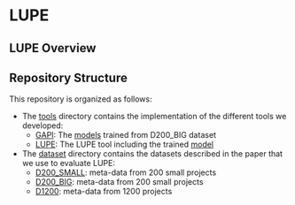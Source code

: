 # LUPE
## LUPE Overview

## Repository Structure 
This repository is organized as follows:

* The [tools](./tools) directory contains the implementation of the different tools we developed:
	* [GAPI](./tools/GAPI): The [models](./tools/GAPI/weight/GAPI200_2) trained from D200_BIG dataset
	* [LUPE](./tools/LUPE): The LUPE tool including the trained [model](./tools/LUPE/myModel.h5)
* The [dataset](./dataset) directory contains the datasets described in the paper that we use to evaluate LUPE:
	* [D200_SMALL](./dataset/D200_SMALL): meta-data from 200 small projects
	* [D200_BIG](./dataset/D200_BIG): meta-data from 200 small projects
	* [D1200](./dataset/D1200): meta-data from 1200 
 projects	